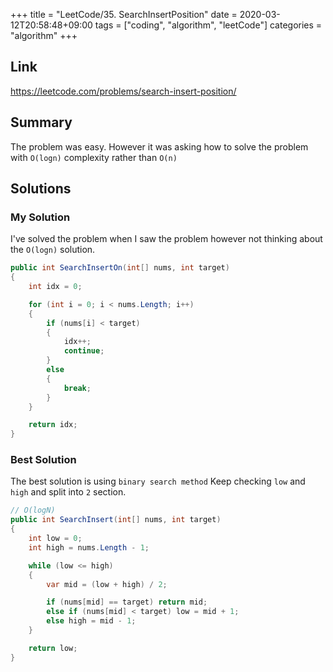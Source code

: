 +++
title = "LeetCode/35. SearchInsertPosition"
date = 2020-03-12T20:58:48+09:00
tags = ["coding", "algorithm", "leetCode"]
categories = "algorithm"
+++

<div class="description">

## Link

https://leetcode.com/problems/search-insert-position/

## Summary

The problem was easy. However it was asking how to solve the problem with `O(logn)` complexity rather than `O(n)`

## Solutions

### My Solution

I've solved the problem when I saw the problem however not thinking about the `O(logn)` solution.

```cs
public int SearchInsertOn(int[] nums, int target)
{
	int idx = 0;

	for (int i = 0; i < nums.Length; i++)
	{
		if (nums[i] < target)
		{
			idx++;
			continue;
		}
		else
		{
			break;
		}
	}

	return idx;
}
```

### Best Solution

The best solution is using `binary search method` Keep checking `low` and `high` and split into `2` section.

```cs
// O(logN)
public int SearchInsert(int[] nums, int target)
{
	int low = 0;
	int high = nums.Length - 1;

	while (low <= high)
	{
		var mid = (low + high) / 2;

		if (nums[mid] == target) return mid;
		else if (nums[mid] < target) low = mid + 1;
		else high = mid - 1;
	}

	return low;
}
```
